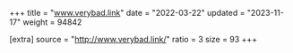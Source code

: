 +++
title = "www.verybad.link"
date = "2022-03-22"
updated = "2023-11-17"
weight = 94842

[extra]
source = "http://www.verybad.link/"
ratio = 3
size = 93
+++
